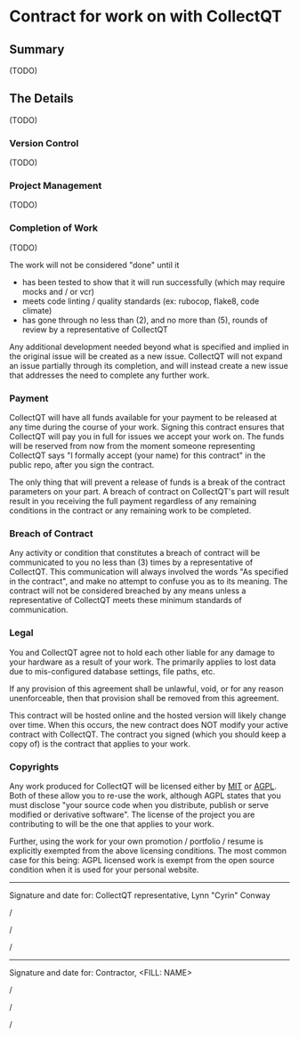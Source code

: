 # Contract for work on with CollectQT

## Summary

(TODO)

## The Details

(TODO)

### Version Control

(TODO)

### Project Management

(TODO)

### Completion of Work

(TODO)

The work will not be considered "done" until it

- has been tested to show that it will run successfully (which may require mocks and / or vcr)
- meets code linting / quality standards (ex: rubocop, flake8, code climate)
- has gone through no less than (2), and no more than (5), rounds of review by a representative of CollectQT

Any additional development needed beyond what is specified and implied in the original issue will be created as a new issue. CollectQT will not expand an issue partially through its completion, and will instead create a new issue that addresses the need to complete any further work.

### Payment

CollectQT will have all funds available for your payment to be released at any time during the course of your work. Signing this contract ensures that CollectQT will pay you in full for issues we accept your work on. The funds will be reserved from now from the moment someone representing CollectQT says "I formally accept (your name) for this contract" in the public repo, after you sign the contract.

The only thing that will prevent a release of funds is a break of the contract parameters on your part. A breach of contract on CollectQT's part will result result in you receiving the full payment regardless of any remaining conditions in the contract or any remaining work to be completed.

### Breach of Contract

Any activity or condition that constitutes a breach of contract will be communicated to you no less than (3) times by a representative of CollectQT. This communication will always involved the words "As specified in the contract", and make no attempt to confuse you as to its meaning. The contract will not be considered breached by any means unless a representative of CollectQT meets these minimum standards of communication.

### Legal

You and CollectQT agree not to hold each other liable for any damage to your hardware as a result of your work. The primarily applies to lost data due to mis-configured database settings, file paths, etc.

If any provision of this agreement shall be unlawful, void, or for any reason unenforceable, then that provision shall be removed from this agreement.

This contract will be hosted online and the hosted version will likely change over time. When this occurs, the new contract does NOT modify your active contract with CollectQT. The contract you signed (which you should keep a copy of) is the contract that applies to your work.

### Copyrights

Any work produced for CollectQT will be licensed either by [MIT](https://tldrlegal.com/license/mit-license) or [AGPL](https://tldrlegal.com/license/gnu-affero-general-public-license-v3-(agpl-3.0)). Both of these allow you to re-use the work, although AGPL states that you must disclose "your source code when you distribute, publish or serve modified or derivative software". The license of the project you are contributing to will be the one that applies to your work.

Further, using the work for your own promotion / portfolio / resume is explicitly exempted from the above licensing conditions. The most common case for this being: AGPL licensed work is exempt from the open source condition when it is used for your personal website.

---

Signature and date for: CollectQT representative, Lynn "Cyrin" Conway

/

/

/

---

Signature and date for: Contractor, <FILL: NAME>


/

/

/
